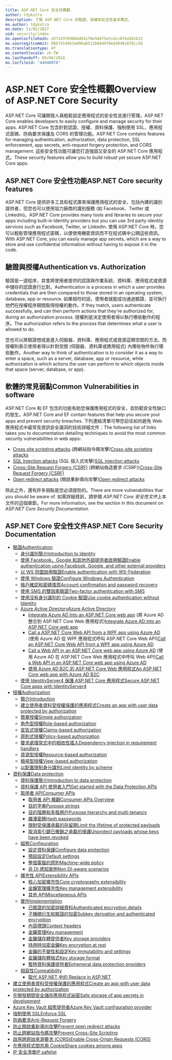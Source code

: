 ```yaml
---
title: ASP.NET Core 安全性概觀
author: tdykstra
description: 了解 ASP.NET Core 的驗證、授權和安全性基本概念。
ms.author: tdykstra
ms.date: 11/01/2017
uid: security/index
ms.openlocfilehash: d371d37690b6d641f8e584f5e51dcc074a581622
ms.sourcegitcommit: 08bf41d4b3e696ab512b044970e8304816f8cc56
ms.translationtype: HT
ms.contentlocale: zh-TW
ms.lasthandoff: 09/06/2018
ms.locfileid: "44040078"
---
```

# <a name="overview-of-aspnet-core-security"></a><span data-ttu-id="9f7ea-103">ASP.NET Core 安全性概觀</span><span class="sxs-lookup"><span data-stu-id="9f7ea-103">Overview of ASP.NET Core Security</span></span>

<span data-ttu-id="9f7ea-104">ASP.NET Core 可讓開發人員輕鬆設定應用程式的安全性並進行管理。</span><span class="sxs-lookup"><span data-stu-id="9f7ea-104">ASP.NET Core enables developers to easily configure and manage security for their apps.</span></span> <span data-ttu-id="9f7ea-105">ASP.NET Core 包含針對認證、授權、資料保護、強制使用 SSL、應用程式密碼、防偽要求保護及 CORS 的管理功能。</span><span class="sxs-lookup"><span data-stu-id="9f7ea-105">ASP.NET Core contains features for managing authentication, authorization, data protection, SSL enforcement, app secrets, anti-request forgery protection, and CORS management.</span></span> <span data-ttu-id="9f7ea-106">這些安全性功能可讓您打造強固又安全的 ASP.NET Core 應用程式。</span><span class="sxs-lookup"><span data-stu-id="9f7ea-106">These security features allow you to build robust yet secure ASP.NET Core apps.</span></span>

## <a name="aspnet-core-security-features"></a><span data-ttu-id="9f7ea-107">ASP.NET Core 安全性功能</span><span class="sxs-lookup"><span data-stu-id="9f7ea-107">ASP.NET Core security features</span></span>

<span data-ttu-id="9f7ea-108">ASP.NET Core 提供許多工具和程式庫來保護應用程式的安全，包括內建的識別提供者，但您也可以使用協力廠商的識別服務 (如 Facebook、Twitter 或 LinkedIn)。</span><span class="sxs-lookup"><span data-stu-id="9f7ea-108">ASP.NET Core provides many tools and libraries to secure your apps including built-in Identity providers but you can use 3rd party identity services such as Facebook, Twitter, or LinkedIn.</span></span> <span data-ttu-id="9f7ea-109">使用 ASP.NET Core 時，您可以輕鬆管理應用程式密碼，以便使用機密資訊而不在程式碼中公開這些資訊。</span><span class="sxs-lookup"><span data-stu-id="9f7ea-109">With ASP.NET Core, you can easily manage app secrets, which are a way to store and use confidential information without having to expose it in the code.</span></span>

## <a name="authentication-vs-authorization"></a><span data-ttu-id="9f7ea-110">驗證與授權</span><span class="sxs-lookup"><span data-stu-id="9f7ea-110">Authentication vs. Authorization</span></span>

<span data-ttu-id="9f7ea-111">驗證是一道程序，其會將使用者提供的認證與作業系統、資料庫、應用程式或資源中儲存的認證進行比對。</span><span class="sxs-lookup"><span data-stu-id="9f7ea-111">Authentication is a process in which a user provides credentials that are then compared to those stored in an operating system, database, app or resource.</span></span> <span data-ttu-id="9f7ea-112">如果相符的話，使用者就能成功通過驗證，並可執行他們在授權程序期間取得授權的動作。</span><span class="sxs-lookup"><span data-stu-id="9f7ea-112">If they match, users authenticate successfully, and can then perform actions that they're authorized for, during an authorization process.</span></span> <span data-ttu-id="9f7ea-113">授權則是決定使用者得以執行哪些動作的程序。</span><span class="sxs-lookup"><span data-stu-id="9f7ea-113">The authorization refers to the process that determines what a user is allowed to do.</span></span>

<span data-ttu-id="9f7ea-114">您也可以將驗證想成是進入伺服器、資料庫、應用程式或資源這類空間的方法，而授權則表示使用者得以針對空間 (伺服器、資料庫或應用程式) 內哪些物件執行哪些動作。</span><span class="sxs-lookup"><span data-stu-id="9f7ea-114">Another way to think of authentication is to consider it as a way to enter a space, such as a server, database, app or resource, while authorization is which actions the user can perform to which objects inside that space (server, database, or app).</span></span>

## <a name="common-vulnerabilities-in-software"></a><span data-ttu-id="9f7ea-115">軟體的常見弱點</span><span class="sxs-lookup"><span data-stu-id="9f7ea-115">Common Vulnerabilities in software</span></span>

<span data-ttu-id="9f7ea-116">ASP.NET Core 和 EF 包含的功能有助您保護應用程式的安全，並防範安全性缺口的發生。</span><span class="sxs-lookup"><span data-stu-id="9f7ea-116">ASP.NET Core and EF contain features that help you secure your apps and prevent security breaches.</span></span> <span data-ttu-id="9f7ea-117">下列連結清單可帶您前往如何避免 Web 應用程式中最常見資訊安全漏洞的技術詳細文件：</span><span class="sxs-lookup"><span data-stu-id="9f7ea-117">The following list of links takes you to documentation detailing techniques to avoid the most common security vulnerabilities in web apps:</span></span>

* <span data-ttu-id="9f7ea-118">[Cross site scripting attacks](xref:security/cross-site-scripting) (跨網站指令碼攻擊)</span><span class="sxs-lookup"><span data-stu-id="9f7ea-118">[Cross-site scripting attacks](xref:security/cross-site-scripting)</span></span>
* <span data-ttu-id="9f7ea-119">[SQL Injection attacks](https://docs.microsoft.com/ef/core/querying/raw-sql) (SQL 插入式攻擊)</span><span class="sxs-lookup"><span data-stu-id="9f7ea-119">[SQL injection attacks](https://docs.microsoft.com/ef/core/querying/raw-sql)</span></span>
* <span data-ttu-id="9f7ea-120">[Cross-Site Request Forgery (CSRF)](xref:security/anti-request-forgery) (跨網站偽造要求 (CSRF))</span><span class="sxs-lookup"><span data-stu-id="9f7ea-120">[Cross-Site Request Forgery (CSRF)](xref:security/anti-request-forgery)</span></span>
* <span data-ttu-id="9f7ea-121">[Open redirect attacks](xref:security/preventing-open-redirects) (開啟重新導向攻擊)</span><span class="sxs-lookup"><span data-stu-id="9f7ea-121">[Open redirect attacks](xref:security/preventing-open-redirects)</span></span>

<span data-ttu-id="9f7ea-122">除此之外，還有許多弱點是您必須提防的。</span><span class="sxs-lookup"><span data-stu-id="9f7ea-122">There are more vulnerabilities that you should be aware of.</span></span> <span data-ttu-id="9f7ea-123">如需詳細資訊，請參閱 *ASP.NET Core 安全性文件*上本文件的這個章節。</span><span class="sxs-lookup"><span data-stu-id="9f7ea-123">For more information, see the section in this document on *ASP.NET Core Security Documentation*.</span></span>

## <a name="aspnet-core-security-documentation"></a><span data-ttu-id="9f7ea-124">ASP.NET Core 安全性文件</span><span class="sxs-lookup"><span data-stu-id="9f7ea-124">ASP.NET Core Security Documentation</span></span>

*   [<span data-ttu-id="9f7ea-125">驗證</span><span class="sxs-lookup"><span data-stu-id="9f7ea-125">Authentication</span></span>](xref:security/authentication/index)
    *   [<span data-ttu-id="9f7ea-126">身分識別簡介</span><span class="sxs-lookup"><span data-stu-id="9f7ea-126">Introduction to Identity</span></span>](xref:security/authentication/identity)
    *   [<span data-ttu-id="9f7ea-127">使用 Facebook、Google 和其他外部提供者啟用驗證</span><span class="sxs-lookup"><span data-stu-id="9f7ea-127">Enable authentication using Facebook, Google, and other external providers</span></span>](xref:security/authentication/social/index)
    *   [<span data-ttu-id="9f7ea-128">以 WS 同盟啟用驗證</span><span class="sxs-lookup"><span data-stu-id="9f7ea-128">Enable authentication with WS-Federation</span></span>](xref:security/authentication/ws-federation)
    * [<span data-ttu-id="9f7ea-129">使用 Windows 驗證</span><span class="sxs-lookup"><span data-stu-id="9f7ea-129">Configure Windows Authentication</span></span>](xref:security/authentication/windowsauth)
    *   [<span data-ttu-id="9f7ea-130">帳戶確認和密碼復原</span><span class="sxs-lookup"><span data-stu-id="9f7ea-130">Account confirmation and password recovery</span></span>](xref:security/authentication/accconfirm)
    *   [<span data-ttu-id="9f7ea-131">使用 SMS 的雙因素驗證</span><span class="sxs-lookup"><span data-stu-id="9f7ea-131">Two-factor authentication with SMS</span></span>](xref:security/authentication/2fa)
    *   [<span data-ttu-id="9f7ea-132">使用沒有身分識別的 Cookie 驗證</span><span class="sxs-lookup"><span data-stu-id="9f7ea-132">Use cookie authentication without Identity</span></span>](xref:security/authentication/cookie)
    *   [<span data-ttu-id="9f7ea-133">Azure Active Directory</span><span class="sxs-lookup"><span data-stu-id="9f7ea-133">Azure Active Directory</span></span>](xref:security/authentication/azure-active-directory/index)
        *   <span data-ttu-id="9f7ea-134">[Integrate Azure AD Into an ASP.NET Core web app](https://azure.microsoft.com/documentation/samples/active-directory-dotnet-webapp-openidconnect-aspnetcore/) (將 Azure AD 整合到 ASP.NET Core Web 應用程式)</span><span class="sxs-lookup"><span data-stu-id="9f7ea-134">[Integrate Azure AD into an ASP.NET Core web app](https://azure.microsoft.com/documentation/samples/active-directory-dotnet-webapp-openidconnect-aspnetcore/)</span></span>
        *   <span data-ttu-id="9f7ea-135">[Call a ASP.NET Core Web API from a WPF app using Azure AD](https://azure.microsoft.com/documentation/samples/active-directory-dotnet-native-aspnetcore/) (使用 Azure AD 從 WPF 應用程式呼叫 ASP.NET Core Web API)</span><span class="sxs-lookup"><span data-stu-id="9f7ea-135">[Call an ASP.NET Core Web API from a WPF app using Azure AD](https://azure.microsoft.com/documentation/samples/active-directory-dotnet-native-aspnetcore/)</span></span>
        *   <span data-ttu-id="9f7ea-136">[Call a Web API in an ASP.NET Core web app using Azure AD](https://azure.microsoft.com/documentation/samples/active-directory-dotnet-webapp-webapi-openidconnect-aspnetcore/) (使用 Azure AD 在 ASP.NET Core Web 應用程式中呼叫 Web API)</span><span class="sxs-lookup"><span data-stu-id="9f7ea-136">[Call a Web API in an ASP.NET Core web app using Azure AD](https://azure.microsoft.com/documentation/samples/active-directory-dotnet-webapp-webapi-openidconnect-aspnetcore/)</span></span>
        *   [<span data-ttu-id="9f7ea-137">使用 Azure AD B2C 的 ASP.NET Core Web 應用程式</span><span class="sxs-lookup"><span data-stu-id="9f7ea-137">An ASP.NET Core web app with Azure AD B2C</span></span>](https://azure.microsoft.com/resources/samples/active-directory-b2c-dotnetcore-webapp/)
    *   [<span data-ttu-id="9f7ea-138">使用 IdentityServer4 保護 ASP.NET Core 應用程式</span><span class="sxs-lookup"><span data-stu-id="9f7ea-138">Secure ASP.NET Core apps with IdentityServer4</span></span>](https://identityserver4.readthedocs.io)
*   [<span data-ttu-id="9f7ea-139">授權</span><span class="sxs-lookup"><span data-stu-id="9f7ea-139">Authorization</span></span>](xref:security/authorization/index)
    *   [<span data-ttu-id="9f7ea-140">簡介</span><span class="sxs-lookup"><span data-stu-id="9f7ea-140">Introduction</span></span>](xref:security/authorization/introduction)
    *   [<span data-ttu-id="9f7ea-141">建立使用者資料受授權保護的應用程式</span><span class="sxs-lookup"><span data-stu-id="9f7ea-141">Create an app with user data protected by authorization</span></span>](xref:security/authorization/secure-data)
    *   [<span data-ttu-id="9f7ea-142">簡單授權</span><span class="sxs-lookup"><span data-stu-id="9f7ea-142">Simple authorization</span></span>](xref:security/authorization/simple)
    *   [<span data-ttu-id="9f7ea-143">角色型授權</span><span class="sxs-lookup"><span data-stu-id="9f7ea-143">Role-based authorization</span></span>](xref:security/authorization/roles)
    *   [<span data-ttu-id="9f7ea-144">宣告式授權</span><span class="sxs-lookup"><span data-stu-id="9f7ea-144">Claims-based authorization</span></span>](xref:security/authorization/claims)
    *   [<span data-ttu-id="9f7ea-145">原則式授權</span><span class="sxs-lookup"><span data-stu-id="9f7ea-145">Policy-based authorization</span></span>](xref:security/authorization/policies)
    *   [<span data-ttu-id="9f7ea-146">要求處理常式中的相依性插入</span><span class="sxs-lookup"><span data-stu-id="9f7ea-146">Dependency injection in requirement handlers</span></span>](xref:security/authorization/dependencyinjection)
    *   [<span data-ttu-id="9f7ea-147">資源型授權</span><span class="sxs-lookup"><span data-stu-id="9f7ea-147">Resource-based authorization</span></span>](xref:security/authorization/resourcebased)
    *   [<span data-ttu-id="9f7ea-148">檢視型授權</span><span class="sxs-lookup"><span data-stu-id="9f7ea-148">View-based authorization</span></span>](xref:security/authorization/views)
    *   [<span data-ttu-id="9f7ea-149">以配置限制身分識別</span><span class="sxs-lookup"><span data-stu-id="9f7ea-149">Limit identity by scheme</span></span>](xref:security/authorization/limitingidentitybyscheme)
*   [<span data-ttu-id="9f7ea-150">資料保護</span><span class="sxs-lookup"><span data-stu-id="9f7ea-150">Data protection</span></span>](xref:security/data-protection/index)
    *   [<span data-ttu-id="9f7ea-151">資料保護簡介</span><span class="sxs-lookup"><span data-stu-id="9f7ea-151">Introduction to data protection</span></span>](xref:security/data-protection/introduction)
    *   [<span data-ttu-id="9f7ea-152">資料保護 API 使用者入門</span><span class="sxs-lookup"><span data-stu-id="9f7ea-152">Get started with the Data Protection APIs</span></span>](xref:security/data-protection/using-data-protection)
    *   [<span data-ttu-id="9f7ea-153">取用者 API</span><span class="sxs-lookup"><span data-stu-id="9f7ea-153">Consumer APIs</span></span>](xref:security/data-protection/consumer-apis/index)
        *   [<span data-ttu-id="9f7ea-154">取用者 API 概觀</span><span class="sxs-lookup"><span data-stu-id="9f7ea-154">Consumer APIs Overview</span></span>](xref:security/data-protection/consumer-apis/overview)
        *   [<span data-ttu-id="9f7ea-155">目的字串</span><span class="sxs-lookup"><span data-stu-id="9f7ea-155">Purpose strings</span></span>](xref:security/data-protection/consumer-apis/purpose-strings)
        *   [<span data-ttu-id="9f7ea-156">目的階層和多租用戶</span><span class="sxs-lookup"><span data-stu-id="9f7ea-156">Purpose hierarchy and multi-tenancy</span></span>](xref:security/data-protection/consumer-apis/purpose-strings-multitenancy)
        *   [<span data-ttu-id="9f7ea-157">雜湊密碼</span><span class="sxs-lookup"><span data-stu-id="9f7ea-157">Hash passwords</span></span>](xref:security/data-protection/consumer-apis/password-hashing)
        *   [<span data-ttu-id="9f7ea-158">限制受保護承載的存留期</span><span class="sxs-lookup"><span data-stu-id="9f7ea-158">Limit the lifetime of protected payloads</span></span>](xref:security/data-protection/consumer-apis/limited-lifetime-payloads)
        *   [<span data-ttu-id="9f7ea-159">取消索引鍵已撤銷之承載的保護</span><span class="sxs-lookup"><span data-stu-id="9f7ea-159">Unprotect payloads whose keys have been revoked</span></span>](xref:security/data-protection/consumer-apis/dangerous-unprotect)
    *   [<span data-ttu-id="9f7ea-160">組態</span><span class="sxs-lookup"><span data-stu-id="9f7ea-160">Configuration</span></span>](xref:security/data-protection/configuration/index)
        *   [<span data-ttu-id="9f7ea-161">設定資料保護</span><span class="sxs-lookup"><span data-stu-id="9f7ea-161">Configure data protection</span></span>](xref:security/data-protection/configuration/overview)
        *   [<span data-ttu-id="9f7ea-162">預設設定</span><span class="sxs-lookup"><span data-stu-id="9f7ea-162">Default settings</span></span>](xref:security/data-protection/configuration/default-settings)
        *   [<span data-ttu-id="9f7ea-163">整個電腦的原則</span><span class="sxs-lookup"><span data-stu-id="9f7ea-163">Machine-wide policy</span></span>](xref:security/data-protection/configuration/machine-wide-policy)
        *   [<span data-ttu-id="9f7ea-164">非 DI 感知案例</span><span class="sxs-lookup"><span data-stu-id="9f7ea-164">Non DI-aware scenarios</span></span>](xref:security/data-protection/configuration/non-di-scenarios)
    *   [<span data-ttu-id="9f7ea-165">擴充性 API</span><span class="sxs-lookup"><span data-stu-id="9f7ea-165">Extensibility APIs</span></span>](xref:security/data-protection/extensibility/index)
        *   [<span data-ttu-id="9f7ea-166">核心加密擴充性</span><span class="sxs-lookup"><span data-stu-id="9f7ea-166">Core cryptography extensibility</span></span>](xref:security/data-protection/extensibility/core-crypto)
        *   [<span data-ttu-id="9f7ea-167">金鑰管理擴充性</span><span class="sxs-lookup"><span data-stu-id="9f7ea-167">Key management extensibility</span></span>](xref:security/data-protection/extensibility/key-management)
        *   [<span data-ttu-id="9f7ea-168">其他 API</span><span class="sxs-lookup"><span data-stu-id="9f7ea-168">Miscellaneous APIs</span></span>](xref:security/data-protection/extensibility/misc-apis)
    *   [<span data-ttu-id="9f7ea-169">實作</span><span class="sxs-lookup"><span data-stu-id="9f7ea-169">Implementation</span></span>](xref:security/data-protection/implementation/index)
        *   [<span data-ttu-id="9f7ea-170">已驗證的加密詳細資料</span><span class="sxs-lookup"><span data-stu-id="9f7ea-170">Authenticated encryption details</span></span>](xref:security/data-protection/implementation/authenticated-encryption-details)
        *   [<span data-ttu-id="9f7ea-171">子機碼衍生和驗證的加密</span><span class="sxs-lookup"><span data-stu-id="9f7ea-171">Subkey derivation and authenticated encryption</span></span>](xref:security/data-protection/implementation/subkeyderivation)
        *   [<span data-ttu-id="9f7ea-172">內容標頭</span><span class="sxs-lookup"><span data-stu-id="9f7ea-172">Context headers</span></span>](xref:security/data-protection/implementation/context-headers)
        *   [<span data-ttu-id="9f7ea-173">金鑰管理</span><span class="sxs-lookup"><span data-stu-id="9f7ea-173">Key management</span></span>](xref:security/data-protection/implementation/key-management)
        *   [<span data-ttu-id="9f7ea-174">金鑰儲存體提供者</span><span class="sxs-lookup"><span data-stu-id="9f7ea-174">Key storage providers</span></span>](xref:security/data-protection/implementation/key-storage-providers)
        *   [<span data-ttu-id="9f7ea-175">待用時加密金鑰</span><span class="sxs-lookup"><span data-stu-id="9f7ea-175">Key encryption at rest</span></span>](xref:security/data-protection/implementation/key-encryption-at-rest)
        *   [<span data-ttu-id="9f7ea-176">金鑰的不變性和設定</span><span class="sxs-lookup"><span data-stu-id="9f7ea-176">Key immutability and settings</span></span>](xref:security/data-protection/implementation/key-immutability)
        *   [<span data-ttu-id="9f7ea-177">金鑰儲存體格式</span><span class="sxs-lookup"><span data-stu-id="9f7ea-177">Key storage format</span></span>](xref:security/data-protection/implementation/key-storage-format)
        *   [<span data-ttu-id="9f7ea-178">暫時資料保護提供者</span><span class="sxs-lookup"><span data-stu-id="9f7ea-178">Ephemeral data protection providers</span></span>](xref:security/data-protection/implementation/key-storage-ephemeral)
    *   [<span data-ttu-id="9f7ea-179">相容性</span><span class="sxs-lookup"><span data-stu-id="9f7ea-179">Compatibility</span></span>](xref:security/data-protection/compatibility/index)
        *   [<span data-ttu-id="9f7ea-180">取代 ASP.NET 中的 <machineKey></span><span class="sxs-lookup"><span data-stu-id="9f7ea-180">Replace <machineKey> in ASP.NET</span></span>](xref:security/data-protection/compatibility/replacing-machinekey)
*   [<span data-ttu-id="9f7ea-181">建立使用者資料受授權保護的應用程式</span><span class="sxs-lookup"><span data-stu-id="9f7ea-181">Create an app with user data protected by authorization</span></span>](xref:security/authorization/secure-data)
*   [<span data-ttu-id="9f7ea-182">在開發期間安全儲存應用程式祕密</span><span class="sxs-lookup"><span data-stu-id="9f7ea-182">Safe storage of app secrets in development</span></span>](xref:security/app-secrets)
*   [<span data-ttu-id="9f7ea-183">Azure Key Vault 組態提供者</span><span class="sxs-lookup"><span data-stu-id="9f7ea-183">Azure Key Vault configuration provider</span></span>](xref:security/key-vault-configuration)
*   [<span data-ttu-id="9f7ea-184">強制使用 SSL</span><span class="sxs-lookup"><span data-stu-id="9f7ea-184">Enforce SSL</span></span>](xref:security/enforcing-ssl)
*   [<span data-ttu-id="9f7ea-185">防偽要求</span><span class="sxs-lookup"><span data-stu-id="9f7ea-185">Anti-Request Forgery</span></span>](xref:security/anti-request-forgery)
*   [<span data-ttu-id="9f7ea-186">防止開啟重新導向攻擊</span><span class="sxs-lookup"><span data-stu-id="9f7ea-186">Prevent open redirect attacks</span></span>](xref:security/preventing-open-redirects)
*   [<span data-ttu-id="9f7ea-187">防止跨網站指令碼攻擊</span><span class="sxs-lookup"><span data-stu-id="9f7ea-187">Prevent Cross-Site Scripting</span></span>](xref:security/cross-site-scripting)
*   [<span data-ttu-id="9f7ea-188">啟用跨原始來源要求 (CORS)</span><span class="sxs-lookup"><span data-stu-id="9f7ea-188">Enable Cross-Origin Requests (CORS)</span></span>](xref:security/cors)
*   [<span data-ttu-id="9f7ea-189">在應用程式間共用 Cookie</span><span class="sxs-lookup"><span data-stu-id="9f7ea-189">Share cookies among apps</span></span>](xref:security/cookie-sharing)
*   [<span data-ttu-id="9f7ea-190">IP 安全清單</span><span class="sxs-lookup"><span data-stu-id="9f7ea-190">IP safelist</span></span>](xref:security/ip-safelist)
